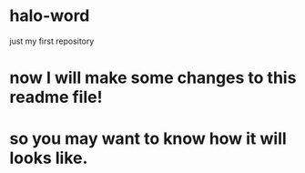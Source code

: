 # halo-word
just my first repository

# now I will make some changes to this readme file!
# so you may want to know how it will looks like.
